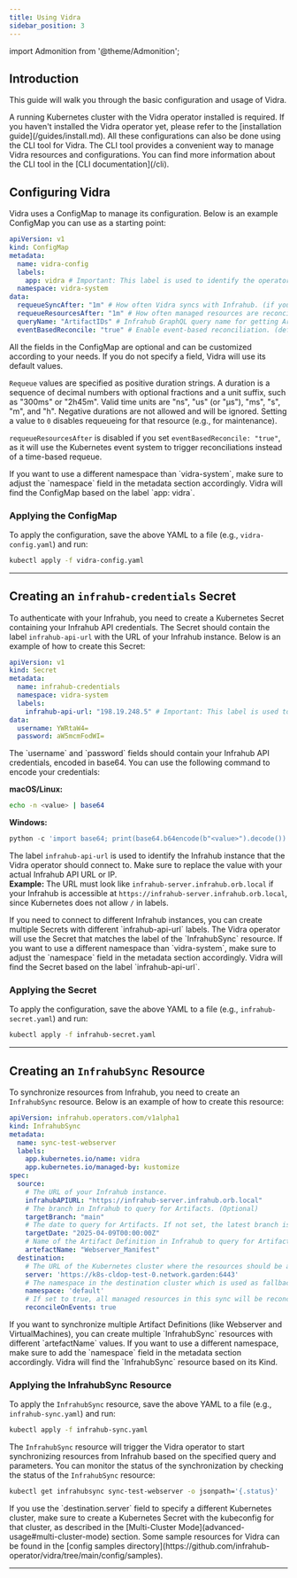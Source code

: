 ```yaml
---
title: Using Vidra
sidebar_position: 3
---
```

import Admonition from '@theme/Admonition';

## Introduction

This guide will walk you through the basic configuration and usage of Vidra.

<Admonition type="warning" title="Warning">
A running Kubernetes cluster with the Vidra operator installed is required. If you haven't installed the Vidra operator yet, please refer to the [installation guide](/guides/install.md).
</Admonition>
<Admonition type="note" title="Note">
All these configurations can also be done using the CLI tool for Vidra. The CLI tool provides a convenient way to manage Vidra resources and configurations. You can find more information about the CLI tool in the [CLI documentation](/cli).
</Admonition>

## Configuring Vidra

Vidra uses a ConfigMap to manage its configuration. Below is an example ConfigMap you can use as a starting point:

```yaml
apiVersion: v1
kind: ConfigMap
metadata:
  name: vidra-config
  labels:
    app: vidra # Important: This label is used to identify the operator's resources.
  namespace: vidra-system
data:
  requeueSyncAfter: "1m" # How often Vidra syncs with Infrahub. (if you do not want to use the default value of 1 minute)
  requeueResourcesAfter: "1m" # How often managed resources are reconciled. (if you do not want to use the default value of 10 minutes)
  queryName: "ArtifactIDs" # Infrahub GraphQL query name for getting Artifact IDs. (if you do not want to use the default value of "ArtifactIDs")
  eventBasedReconcile: "true" # Enable event-based reconciliation. (default is false)
```
<Admonition type="note" title="Note">
All the fields in the ConfigMap are optional and can be customized according to your needs. If you do not specify a field, Vidra will use its default values.
</Admonition>

`Requeue` values are specified as positive duration strings. A duration is a sequence of decimal numbers with optional fractions and a unit suffix, such as "300ms" or "2h45m". Valid time units are "ns", "us" (or "µs"), "ms", "s", "m", and "h". Negative durations are not allowed and will be ignored. Setting a value to `0` disables requeueing for that resource (e.g., for maintenance).

`requeueResourcesAfter` is disabled if you set `eventBasedReconcile: "true"`, as it will use the Kubernetes event system to trigger reconciliations instead of a time-based requeue.

<Admonition type="note" title="Note">
If you want to use a different namespace than `vidra-system`, make sure to adjust the `namespace` field in the metadata section accordingly. Vidra will find the ConfigMap based on the label `app: vidra`.
</Admonition>

### Applying the ConfigMap

To apply the configuration, save the above YAML to a file (e.g., `vidra-config.yaml`) and run:

```sh
kubectl apply -f vidra-config.yaml
```

---

## Creating an `infrahub-credentials` Secret

To authenticate with your Infrahub, you need to create a Kubernetes Secret containing your Infrahub API credentials. The Secret should contain the label `infrahub-api-url` with the URL of your Infrahub instance. Below is an example of how to create this Secret:

```yaml
apiVersion: v1
kind: Secret
metadata:
  name: infrahub-credentials
  namespace: vidra-system
  labels:
    infrahub-api-url: "198.19.248.5" # Important: This label is used to identify the operator's resources.
data:
  username: YWRtaW4=
  password: aW5mcmFodWI=
```

<Admonition type="note" title="Note">
The `username` and `password` fields should contain your Infrahub API credentials, encoded in base64. You can use the following command to encode your credentials:

**macOS/Linux:**
```sh
echo -n <value> | base64
```
**Windows:**
```Python
python -c 'import base64; print(base64.b64encode(b"<value>").decode())'
```
</Admonition>

The label `infrahub-api-url` is used to identify the Infrahub instance that the Vidra operator should connect to. Make sure to replace the value with your actual Infrahub API URL or IP.  
**Example:** The URL must look like `infrahub-server.infrahub.orb.local` if your Infrahub is accessible at `https://infrahub-server.infrahub.orb.local`, since Kubernetes does not allow `/` in labels.

<Admonition type="note" title="Note">
If you need to connect to different Infrahub instances, you can create multiple Secrets with different `infrahub-api-url` labels. The Vidra operator will use the Secret that matches the label of the `InfrahubSync` resource.
</Admonition>

<Admonition type="note" title="Note">
If you want to use a different namespace than `vidra-system`, make sure to adjust the `namespace` field in the metadata section accordingly. Vidra will find the Secret based on the label `infrahub-api-url`.
</Admonition>

### Applying the Secret

To apply the configuration, save the above YAML to a file (e.g., `infrahub-secret.yaml`) and run:

```sh
kubectl apply -f infrahub-secret.yaml
```
---

## Creating an `InfrahubSync` Resource

To synchronize resources from Infrahub, you need to create an `InfrahubSync` resource. Below is an example of how to create this resource:

```yaml
apiVersion: infrahub.operators.com/v1alpha1
kind: InfrahubSync
metadata:
  name: sync-test-webserver
  labels:
    app.kubernetes.io/name: vidra
    app.kubernetes.io/managed-by: kustomize
spec:
  source:
    # The URL of your Infrahub instance.
    infrahubAPIURL: "https://infrahub-server.infrahub.orb.local"
    # The branch in Infrahub to query for Artifacts. (Optional)
    targetBranch: "main"
    # The date to query for Artifacts. If not set, the latest branch is used. (Optional)
    targetDate: "2025-04-09T00:00:00Z"
    # Name of the Artifact Definition in Infrahub to query for Artifacts containing k8s manifests.
    artefactName: "Webserver_Manifest"
  destination:
    # The URL of the Kubernetes cluster where the resources should be applied (Multi-cluster mode). If set to "https://kubernetes.default.svc" or not set at all, the current cluster is used. (Optional)
    server: 'https://k8s-cldop-test-0.network.garden:6443'
    # The namespace in the destination cluster which is used as fallback if the managed resources do not have a namespace defined. If not set, the default namespace is used. (Optional)
    namespace: 'default'
    # If set to true, all managed resources in this sync will be reconciled on events (e.g., creation, update, deletion) instead of a time-based requeue. Default is false. (Optional)
    reconcileOnEvents: true
```
<Admonition type="note" title="Note">
If you want to synchronize multiple Artifact Definitions (like Webserver and VirtualMachines), you can create multiple `InfrahubSync` resources with different `artefactName` values.
</Admonition>

<Admonition type="note" title="Note">
If you want to use a different namespace, make sure to add the `namespace` field in the metadata section accordingly. Vidra will find the `InfrahubSync` resource based on its Kind.
</Admonition>

### Applying the InfrahubSync Resource

To apply the `InfrahubSync` resource, save the above YAML to a file (e.g., `infrahub-sync.yaml`) and run:

```sh
kubectl apply -f infrahub-sync.yaml
```

The `InfrahubSync` resource will trigger the Vidra operator to start synchronizing resources from Infrahub based on the specified query and parameters. You can monitor the status of the synchronization by checking the status of the `InfrahubSync` resource:

```sh
kubectl get infrahubsync sync-test-webserver -o jsonpath='{.status}'
```

<Admonition type="note" title="Note">
If you use the `destination.server` field to specify a different Kubernetes cluster, make sure to create a Kubernetes Secret with the kubeconfig for that cluster, as described in the [Multi-Cluster Mode](advanced-usage#multi-cluster-mode) section.
</Admonition>

<Admonition type="note" title="Note">
Some sample resources for Vidra can be found in the [config samples directory](https://github.com/infrahub-operator/vidra/tree/main/config/samples).
</Admonition>

---
